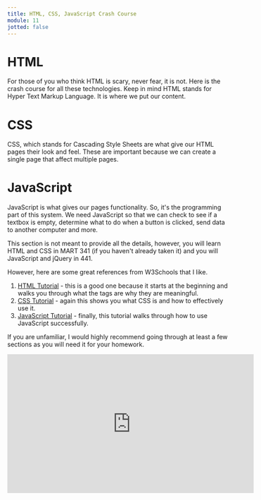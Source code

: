 ```yaml
---
title: HTML, CSS, JavaScript Crash Course
module: 11
jotted: false
---
```


# HTML

For those of you who think HTML is scary, never fear, it is not.  Here is the crash course for all these technologies.  Keep in mind HTML stands for Hyper Text Markup Language.  It is where we put our content.

# CSS

CSS, which stands for Cascading Style Sheets are what give our HTML pages their look and feel.  These are important because we can create a single page that affect multiple pages.

# JavaScript

JavaScript is what gives our pages functionality.  So, it's the programming part of this system.  We need JavaScript so that we can check to see if a textbox is empty, determine what to do when a button is clicked, send data to another computer and more.

This section is not meant to provide all the details, however, you will learn HTML and CSS in MART 341 (if you haven't already taken it) and you will JavaScript and jQuery in 441.

However, here are some great references from W3Schools that I like.

1. [HTML Tutorial](https://www.w3schools.com/html/default.asp) - this is a good one because it starts at the beginning and walks you through what the tags are why they are meaningful.
2. [CSS Tutorial](https://www.w3schools.com/css/default.asp) - again this shows you what CSS is and how to effectively use it.
3. [JavaScript Tutorial](https://www.w3schools.com/js/default.asp) - finally, this tutorial walks through how to use JavaScript successfully.  

If you are unfamiliar, I would highly recommend going through at least a few sections as you will need it for your homework.


<iframe width="560" height="315" src="https://www.youtube.com/embed/D-awHrt-Ves" frameborder="0" allow="accelerometer; autoplay; encrypted-media; gyroscope; picture-in-picture" allowfullscreen></iframe>